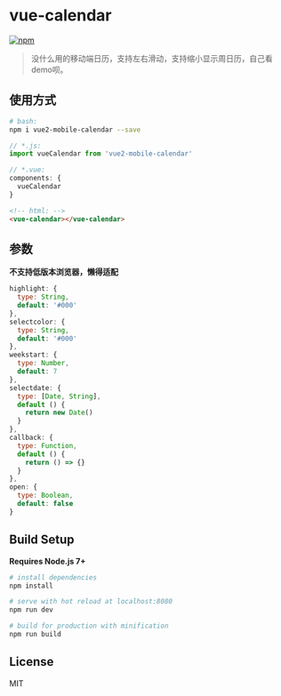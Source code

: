 # vue-calendar

[![npm](https://img.shields.io/npm/dm/vue2-mobile-calendar.svg?style=plastic)](https://www.npmjs.com/package/vue2-mobile-calendar)

> 没什么用的移动端日历，支持左右滑动，支持缩小显示周日历，自己看demo呗。

## 使用方式

``` bash
# bash:
npm i vue2-mobile-calendar --save
```
``` javascript
// *.js:
import vueCalendar from 'vue2-mobile-calendar'

// *.vue:
components: {
  vueCalendar
}
```
``` html
<!-- html: -->
<vue-calendar></vue-calendar>
```

## 参数
**不支持低版本浏览器，懒得适配**

``` javascript
highlight: {
  type: String,
  default: '#000'
},
selectcolor: {
  type: String,
  default: '#000'
},
weekstart: {
  type: Number,
  default: 7
},
selectdate: {
  type: [Date, String],
  default () {
    return new Date()
  }
},
callback: {
  type: Function,
  default () {
    return () => {}
  }
},
open: {
  type: Boolean,
  default: false
}
```

## Build Setup
**Requires Node.js 7+**

``` bash
# install dependencies
npm install

# serve with hot reload at localhost:8080
npm run dev

# build for production with minification
npm run build
```

## License

MIT
